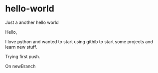 # hello-world
Just a another hello world

Hello,

I love python and wanted to start using githib to start some projects and learn new stuff. 

Trying first push.

On newBranch
